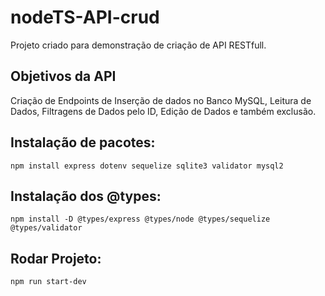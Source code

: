 # nodeTS-API-crud
Projeto criado para demonstração de criação de API RESTfull.

## Objetivos da API
Criação de Endpoints de Inserção de dados no Banco MySQL, Leitura de Dados, Filtragens de Dados pelo ID, Edição de Dados e também exclusão.

## Instalação de pacotes:
`npm install express dotenv sequelize sqlite3 validator mysql2`

## Instalação dos @types:
`npm install -D @types/express @types/node @types/sequelize @types/validator`

## Rodar Projeto:
`npm run start-dev`
